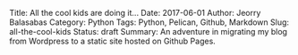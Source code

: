 Title: All the cool kids are doing it...
Date: 2017-06-01
Author: Jeorry Balasabas
Category: Python
Tags: Python, Pelican, Github, Markdown
Slug: all-the-cool-kids
Status: draft
Summary: An adventure in migrating my blog from Wordpress to a static site hosted on Github Pages.


